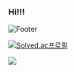 ### Hi!!!

<!--
**cowkjw/cowkjw** is a ✨ _special_ ✨ repository because its `README.md` (this file) appears on your GitHub profile.

Here are some ideas to get you started:

- 🔭 I’m currently working on ...
- 🌱 I’m currently learning ...
- 👯 I’m looking to collaborate on ...
- 🤔 I’m looking for help with ...
- 💬 Ask me about ...
- 📫 How to reach me: ...
- 😄 Pronouns: ...
- ⚡ Fun fact: ...
-->

![Footer](https://capsule-render.vercel.app/api?type=waving&color=auto&height=200&section=footer&text=JangWon%20Kim&fontSize=10)

[![Solved.ac프로필](http://mazassumnida.wtf/api/v2/generate_badge?boj=cowkjw)](https://solved.ac/cowkjw)


<img src="https://img.shields.io/badge/C++-00599C?style=flat-square&logo=C%2B%2B&logoColor=white"/></a>
